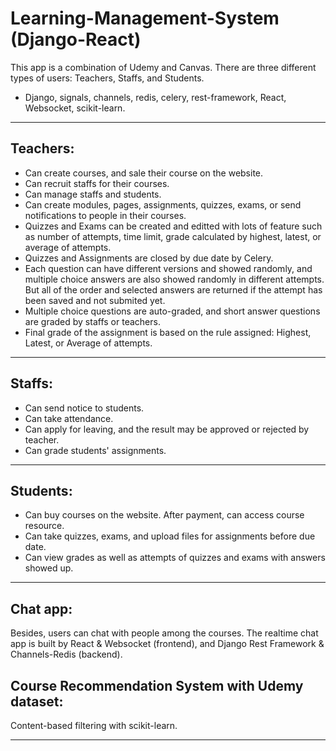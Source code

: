 # Learning-Management-System (Django-React)
This app is a combination of Udemy and Canvas. There are three different types of users: Teachers, Staffs, and Students.
* Django, signals, channels, redis, celery, rest-framework, React, Websocket, scikit-learn.
---
## Teachers:
* Can create courses, and sale their course on the website.
* Can recruit staffs for their courses.
* Can manage staffs and students.
* Can create modules, pages, assignments, quizzes, exams, or send notifications to people in their courses.
* Quizzes and Exams can be created and editted with lots of feature such as number of attempts, time limit, grade calculated by highest, latest, or average of attempts.
* Quizzes and Assignments are closed by due date by Celery.
* Each question can have different versions and showed randomly, and multiple choice answers are also showed randomly in different attempts. But all of the order and selected answers are returned if the attempt has been saved and not submited yet.
* Multiple choice questions are auto-graded, and short answer questions are graded by staffs or teachers.
* Final grade of the assignment is based on the rule assigned: Highest, Latest, or Average of attempts.
---
## Staffs:
* Can send notice to students.
* Can take attendance.
* Can apply for leaving, and the result may be approved or rejected by teacher.
* Can grade students' assignments.

---
## Students:
* Can buy courses on the website. After payment, can access course resource.
* Can take quizzes, exams, and upload files for assignments before due date.
* Can view grades as well as attempts of quizzes and exams with answers showed up.

---
## Chat app:
Besides, users can chat with people among the courses. The realtime chat app is built by React & Websocket (frontend), and Django Rest Framework & Channels-Redis (backend).

## Course Recommendation System with Udemy dataset:
Content-based filtering with scikit-learn.

---

